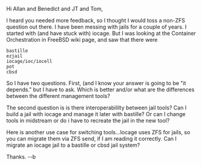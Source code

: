 Hi Allan and Benedict and JT and Tom,

I heard you needed more feedback, so I thought I would toss a non-ZFS question out there. I have been messing with jails for a couple of years. I started with (and have stuck with) iocage. But I was looking at the Container Orchestration in FreeBSD wiki page, and saw that there were

    bastille
    ezjail
    iocage/ioc/iocell
    pot
    cbsd


So I have two questions. First, (and I know your answer is going to be "it depends." but I have to ask. Which is better and/or what are the differences between the different management tools?

The second question is is there interoperabililty between jail tools? Can I build a jail with iocage and manage it later with bastille? Or can I change tools in midstream or do i have to recreate the jail in the new tool?

Here is another use case for switching tools...Iocage uses ZFS for jails, so you can migrate them via ZFS send, if I am reading it correctly. Can I migrate an iocage jail to a bastille or cbsd jail system?

Thanks.
--b
